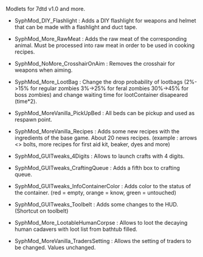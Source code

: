 Modlets for 7dtd v1.0 and more.

  - SyphMod_DIY_Flashlight :
        Adds a DIY flashlight for weapons and helmet that can be made with a flashlight and duct tape.

  - SyphMod_More_RawMeat :
        Adds the raw meat of the corresponding animal. Must be processed into raw meat in order to be used in cooking recipes.

  - SyphMod_NoMore_CrosshairOnAim :
        Removes the crosshair for weapons when aiming.

  - SyphMod_More_LootBag :
        Change the drop probability of lootbags (2%->15% for regular zombies   3%->25% for feral zombies   30%->45% for boss zombies) and change waiting time for lootContainer disapeared (time*2). 

  - SyphMod_MoreVanilla_PickUpBed :
        All beds can be pickup and used as respawn point.

  - SyphMod_MoreVanilla_Recipes :
        Adds some new recipes with the ingredients of the base game. About 20 news recipes. (example : arrows <> bolts, more recipes for first aid kit, beaker, dyes and more)

  - SyphMod_GUITweaks_4Digits :
        Allows to launch crafts with 4 digits.

  - SyphMod_GUITweaks_CraftingQueue :
        Adds a fifth box to crafting queue.

  - SyphMod_GUITweaks_InfoContainerColor :
        Adds color to the status of the container. (red = empty, orange = know, green = untouched)

  - SyphMod_GUITweaks_Toolbelt :
        Adds some changes to the HUD. (Shortcut on toolbelt)

  - SyphMod_More_LootableHumanCorpse :
        Allows to loot the decaying human cadavers with loot list from bathtub filled.

  - SyphMod_MoreVanilla_TradersSetting :
        Allows the setting of traders to be changed. Values unchanged.


